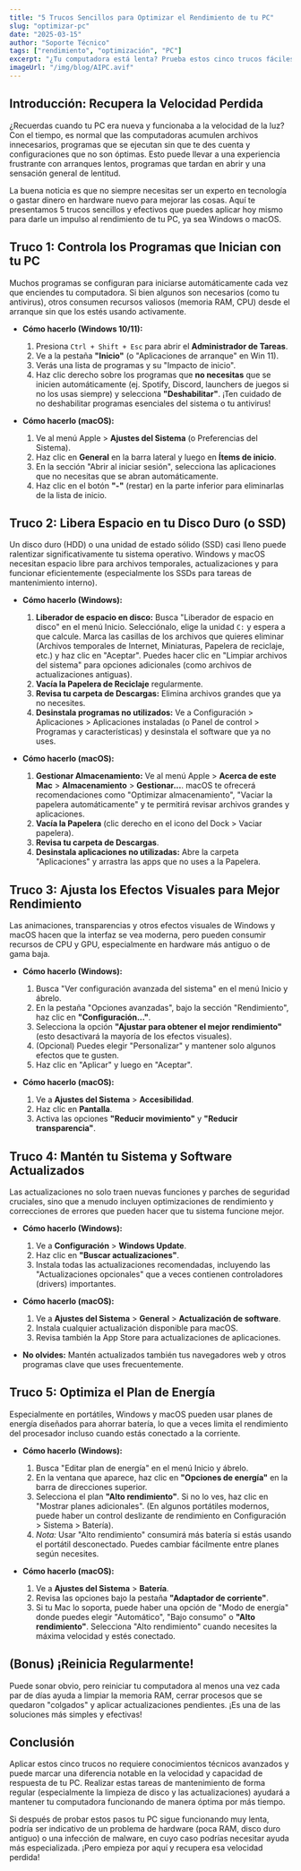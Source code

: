 ```yaml
---
title: "5 Trucos Sencillos para Optimizar el Rendimiento de tu PC"
slug: "optimizar-pc"
date: "2025-03-15"
author: "Soporte Técnico"
tags: ["rendimiento", "optimización", "PC"]
excerpt: "¿Tu computadora está lenta? Prueba estos cinco trucos fáciles para mejorar su velocidad y rendimiento."
imageUrl: "/img/blog/AIPC.avif"
---
```


## Introducción: Recupera la Velocidad Perdida

¿Recuerdas cuando tu PC era nueva y funcionaba a la velocidad de la luz? Con el tiempo, es normal que las computadoras acumulen archivos innecesarios, programas que se ejecutan sin que te des cuenta y configuraciones que no son óptimas. Esto puede llevar a una experiencia frustrante con arranques lentos, programas que tardan en abrir y una sensación general de lentitud.

La buena noticia es que no siempre necesitas ser un experto en tecnología o gastar dinero en hardware nuevo para mejorar las cosas. Aquí te presentamos 5 trucos sencillos y efectivos que puedes aplicar hoy mismo para darle un impulso al rendimiento de tu PC, ya sea Windows o macOS.

## Truco 1: Controla los Programas que Inician con tu PC

Muchos programas se configuran para iniciarse automáticamente cada vez que enciendes tu computadora. Si bien algunos son necesarios (como tu antivirus), otros consumen recursos valiosos (memoria RAM, CPU) desde el arranque sin que los estés usando activamente.

* **Cómo hacerlo (Windows 10/11):**
    1.  Presiona `Ctrl + Shift + Esc` para abrir el **Administrador de Tareas**.
    2.  Ve a la pestaña **"Inicio"** (o "Aplicaciones de arranque" en Win 11).
    3.  Verás una lista de programas y su "Impacto de inicio".
    4.  Haz clic derecho sobre los programas que **no necesitas** que se inicien automáticamente (ej. Spotify, Discord, launchers de juegos si no los usas siempre) y selecciona **"Deshabilitar"**. ¡Ten cuidado de no deshabilitar programas esenciales del sistema o tu antivirus!

* **Cómo hacerlo (macOS):**
    1.  Ve al menú Apple > **Ajustes del Sistema** (o Preferencias del Sistema).
    2.  Haz clic en **General** en la barra lateral y luego en **Ítems de inicio**.
    3.  En la sección "Abrir al iniciar sesión", selecciona las aplicaciones que no necesitas que se abran automáticamente.
    4.  Haz clic en el botón **"-"** (restar) en la parte inferior para eliminarlas de la lista de inicio.

## Truco 2: Libera Espacio en tu Disco Duro (o SSD)

Un disco duro (HDD) o una unidad de estado sólido (SSD) casi lleno puede ralentizar significativamente tu sistema operativo. Windows y macOS necesitan espacio libre para archivos temporales, actualizaciones y para funcionar eficientemente (especialmente los SSDs para tareas de mantenimiento interno).

* **Cómo hacerlo (Windows):**
    1.  **Liberador de espacio en disco:** Busca "Liberador de espacio en disco" en el menú Inicio. Selecciónalo, elige la unidad `C:` y espera a que calcule. Marca las casillas de los archivos que quieres eliminar (Archivos temporales de Internet, Miniaturas, Papelera de reciclaje, etc.) y haz clic en "Aceptar". Puedes hacer clic en "Limpiar archivos del sistema" para opciones adicionales (como archivos de actualizaciones antiguas).
    2.  **Vacía la Papelera de Reciclaje** regularmente.
    3.  **Revisa tu carpeta de Descargas:** Elimina archivos grandes que ya no necesites.
    4.  **Desinstala programas no utilizados:** Ve a Configuración > Aplicaciones > Aplicaciones instaladas (o Panel de control > Programas y características) y desinstala el software que ya no uses.

* **Cómo hacerlo (macOS):**
    1.  **Gestionar Almacenamiento:** Ve al menú Apple > **Acerca de este Mac** > **Almacenamiento** > **Gestionar...**. macOS te ofrecerá recomendaciones como "Optimizar almacenamiento", "Vaciar la papelera automáticamente" y te permitirá revisar archivos grandes y aplicaciones.
    2.  **Vacía la Papelera** (clic derecho en el icono del Dock > Vaciar papelera).
    3.  **Revisa tu carpeta de Descargas**.
    4.  **Desinstala aplicaciones no utilizadas:** Abre la carpeta "Aplicaciones" y arrastra las apps que no uses a la Papelera.

## Truco 3: Ajusta los Efectos Visuales para Mejor Rendimiento

Las animaciones, transparencias y otros efectos visuales de Windows y macOS hacen que la interfaz se vea moderna, pero pueden consumir recursos de CPU y GPU, especialmente en hardware más antiguo o de gama baja.

* **Cómo hacerlo (Windows):**
    1.  Busca "Ver configuración avanzada del sistema" en el menú Inicio y ábrelo.
    2.  En la pestaña "Opciones avanzadas", bajo la sección "Rendimiento", haz clic en **"Configuración..."**.
    3.  Selecciona la opción **"Ajustar para obtener el mejor rendimiento"** (esto desactivará la mayoría de los efectos visuales).
    4.  (Opcional) Puedes elegir "Personalizar" y mantener solo algunos efectos que te gusten.
    5.  Haz clic en "Aplicar" y luego en "Aceptar".

* **Cómo hacerlo (macOS):**
    1.  Ve a **Ajustes del Sistema** > **Accesibilidad**.
    2.  Haz clic en **Pantalla**.
    3.  Activa las opciones **"Reducir movimiento"** y **"Reducir transparencia"**.

## Truco 4: Mantén tu Sistema y Software Actualizados

Las actualizaciones no solo traen nuevas funciones y parches de seguridad cruciales, sino que a menudo incluyen optimizaciones de rendimiento y correcciones de errores que pueden hacer que tu sistema funcione mejor.

* **Cómo hacerlo (Windows):**
    1.  Ve a **Configuración** > **Windows Update**.
    2.  Haz clic en **"Buscar actualizaciones"**.
    3.  Instala todas las actualizaciones recomendadas, incluyendo las "Actualizaciones opcionales" que a veces contienen controladores (drivers) importantes.

* **Cómo hacerlo (macOS):**
    1.  Ve a **Ajustes del Sistema** > **General** > **Actualización de software**.
    2.  Instala cualquier actualización disponible para macOS.
    3.  Revisa también la App Store para actualizaciones de aplicaciones.

* **No olvides:** Mantén actualizados también tus navegadores web y otros programas clave que uses frecuentemente.

## Truco 5: Optimiza el Plan de Energía

Especialmente en portátiles, Windows y macOS pueden usar planes de energía diseñados para ahorrar batería, lo que a veces limita el rendimiento del procesador incluso cuando estás conectado a la corriente.

* **Cómo hacerlo (Windows):**
    1.  Busca "Editar plan de energía" en el menú Inicio y ábrelo.
    2.  En la ventana que aparece, haz clic en **"Opciones de energía"** en la barra de direcciones superior.
    3.  Selecciona el plan **"Alto rendimiento"**. Si no lo ves, haz clic en "Mostrar planes adicionales". (En algunos portátiles modernos, puede haber un control deslizante de rendimiento en Configuración > Sistema > Batería).
    4.  *Nota:* Usar "Alto rendimiento" consumirá más batería si estás usando el portátil desconectado. Puedes cambiar fácilmente entre planes según necesites.

* **Cómo hacerlo (macOS):**
    1.  Ve a **Ajustes del Sistema** > **Batería**.
    2.  Revisa las opciones bajo la pestaña **"Adaptador de corriente"**.
    3.  Si tu Mac lo soporta, puede haber una opción de "Modo de energía" donde puedes elegir "Automático", "Bajo consumo" o **"Alto rendimiento"**. Selecciona "Alto rendimiento" cuando necesites la máxima velocidad y estés conectado.

## (Bonus) ¡Reinicia Regularmente!

Puede sonar obvio, pero reiniciar tu computadora al menos una vez cada par de días ayuda a limpiar la memoria RAM, cerrar procesos que se quedaron "colgados" y aplicar actualizaciones pendientes. ¡Es una de las soluciones más simples y efectivas!

## Conclusión

Aplicar estos cinco trucos no requiere conocimientos técnicos avanzados y puede marcar una diferencia notable en la velocidad y capacidad de respuesta de tu PC. Realizar estas tareas de mantenimiento de forma regular (especialmente la limpieza de disco y las actualizaciones) ayudará a mantener tu computadora funcionando de manera óptima por más tiempo.

Si después de probar estos pasos tu PC sigue funcionando muy lenta, podría ser indicativo de un problema de hardware (poca RAM, disco duro antiguo) o una infección de malware, en cuyo caso podrías necesitar ayuda más especializada. ¡Pero empieza por aquí y recupera esa velocidad perdida!
